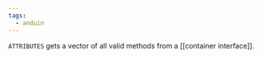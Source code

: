 ```yaml
---
tags:
  - anduin
---
```


`ATTRIBUTES` gets a vector of all valid methods from a [[container interface]].